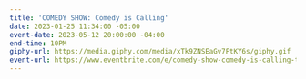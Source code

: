 ```yaml
---
title: 'COMEDY SHOW: Comedy is Calling'
date: 2023-01-25 11:34:00 -05:00
event-date: 2023-05-12 20:00:00 -04:00
end-time: 10PM
giphy-url: https://media.giphy.com/media/xTk9ZNSEaGv7FtKY6s/giphy.gif
event-url: https://www.eventbrite.com/e/comedy-show-comedy-is-calling-tickets-625288834737
---
```


